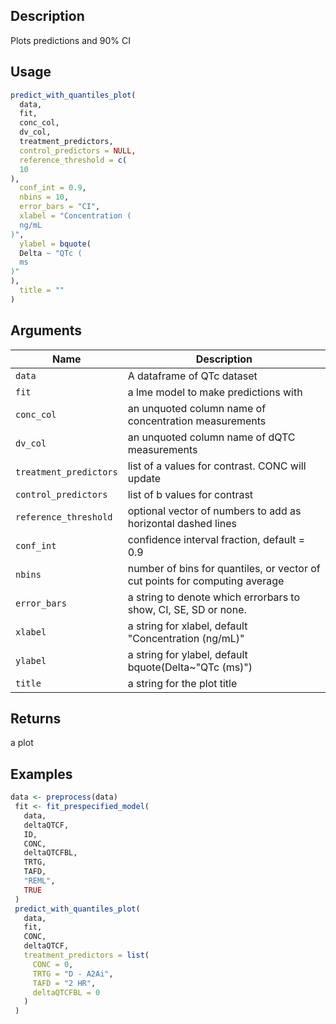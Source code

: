 ## Description

Plots predictions and 90% CI

## Usage

```r
predict_with_quantiles_plot(
  data,
  fit,
  conc_col,
  dv_col,
  treatment_predictors,
  control_predictors = NULL,
  reference_threshold = c(
  10
),
  conf_int = 0.9,
  nbins = 10,
  error_bars = "CI",
  xlabel = "Concentration (
  ng/mL
)",
  ylabel = bquote(
  Delta ~ "QTc (
  ms
)"
),
  title = ""
)
```

## Arguments

| Name | Description |
|------|-------------|
| `data` | A dataframe of QTc dataset |
| `fit` | a lme model to make predictions with |
| `conc_col` | an unquoted column name of concentration measurements |
| `dv_col` | an unquoted column name of dQTC measurements |
| `treatment_predictors` | list of a values for contrast. CONC will update |
| `control_predictors` | list of b values for contrast |
| `reference_threshold` | optional vector of numbers to add as horizontal dashed lines |
| `conf_int` | confidence interval fraction, default = 0.9 |
| `nbins` | number of bins for quantiles, or vector of cut points for computing average |
| `error_bars` | a string to denote which errorbars to show, CI, SE, SD or none. |
| `xlabel` | a string for xlabel, default "Concentration (ng/mL)" |
| `ylabel` | a string for ylabel, default bquote(Delta~"QTc (ms)") |
| `title` | a string for the plot title |

## Returns

a plot

## Examples

```r
data <- preprocess(data)
 fit <- fit_prespecified_model(
   data,
   deltaQTCF,
   ID,
   CONC,
   deltaQTCFBL,
   TRTG,
   TAFD,
   "REML",
   TRUE
 )
 predict_with_quantiles_plot(
   data,
   fit,
   CONC,
   deltaQTCF,
   treatment_predictors = list(
     CONC = 0,
     TRTG = "D - A2Ai",
     TAFD = "2 HR",
     deltaQTCFBL = 0
   )
 )
```


